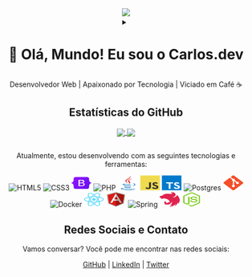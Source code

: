 <!-- Visitantes -->
<div align="center">
  <img src="https://komarev.com/ghpvc/?username=carloeira&style=for-the-badge">
</div>

<!-- Início da apresentação -->
<details align="center">
  <summary><h1>👋 Olá, Mundo! Eu sou o Carlos.dev</h1></summary>
  <p align="center">
    <img src="https://media.giphy.com/media/rhZr8u3cvxe0ksf1ej/giphy.gif" alt="Hello, World!" width="200">
  </p>
</details>

<div align="center">
  <p>Desenvolvedor Web | Apaixonado por Tecnologia | Viciado em Café ☕ </p>
</div>

<!-- Estatísticas do GitHub -->
<div align="center">
  <h2>Estatísticas do GitHub</h2>
  <a href="https://github.com/carloeira/github-readme-stats">
    <img height=200 align="center" src="https://github-readme-stats.vercel.app/api?username=carloeira&show_icons=true&theme=transparent" />
  </a>
  <a href="https://github.com/carloeira/convoychat">
    <img height=200 align="center" src="https://github-readme-stats.vercel.app/api/top-langs?username=carloeira&layout=compact&langs_count=8&card_width=320&theme=transparent" />
  </a>  
</div>

<!-- Tecnologias e Ferramentas -->
<div align="center">
  <h2></h2>
  <p>Atualmente, estou desenvolvendo com as seguintes tecnologias e ferramentas:</p>
  <p>
    <img src="https://devicons.railway.app/i/html5.svg" height="30" width="40" alt="HTML5">
    <img src="https://devicons.railway.app/i/css3.svg" height="30" width="40" alt="CSS3">
    <img src="https://raw.githubusercontent.com/devicons/devicon/master/icons/bootstrap/bootstrap-original.svg" height="30" width="40" alt="Bootstrap">
    <img src="https://devicons.railway.app/i/php.svg" height="30" width="40" alt="PHP">
    <img src="https://raw.githubusercontent.com/devicons/devicon/master/icons/java/java-original.svg" height="30" width="40" alt="Java">
    <img src="https://raw.githubusercontent.com/devicons/devicon/master/icons/javascript/javascript-original.svg" height="30" width="40" alt="JavaScript">
    <img src="https://raw.githubusercontent.com/devicons/devicon/master/icons/typescript/typescript-original.svg" height="30" width="40" alt="TypeScript">
    <img src="https://devicons.railway.app/i/postgresql.svg" height="30" width="40" alt="Postgres">
    <img src="https://raw.githubusercontent.com/devicons/devicon/master/icons/git/git-original.svg" height="30" width="40" alt="Git">
    <img src="https://devicons.railway.app/i/docker.svg" height="30" width="40" alt="Docker">
    <img src="https://raw.githubusercontent.com/devicons/devicon/master/icons/react/react-original.svg" height="30" width="40" alt="React">
    <img src="https://raw.githubusercontent.com/devicons/devicon/master/icons/angularjs/angularjs-original.svg" height="30" width="40" alt="Angular">
    <img src="https://devicons.railway.app/i/spring.svg" height="30" width="40" alt="Spring">
    <img src="https://raw.githubusercontent.com/devicons/devicon/master/icons/nestjs/nestjs-plain.svg" height="30" width="40" alt="NestJS">
    <img src="https://raw.githubusercontent.com/devicons/devicon/master/icons/nodejs/nodejs-original.svg" height="30" width="40" alt="Node.js">
  </p>
</div>

<!-- Redes Sociais e Contato -->
<div align="center">
  <h2>Redes Sociais e Contato</h2>
  <p>Vamos conversar? Você pode me encontrar nas redes sociais:</p>
  <a href="https://github.com/carloeira">GitHub</a> |
  <a href="https://linkedin.com/in/carloeira">LinkedIn</a> |
  <a href="https://twitter.com/spasebeijos">Twitter</a>
</div>
